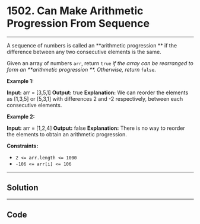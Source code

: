 # 1502. Can Make Arithmetic Progression From Sequence

---

A sequence of numbers is called an **arithmetic progression ** if the difference between any two consecutive elements is the same.

Given an array of numbers `arr`, return `true` _if the array can be rearranged to form an **arithmetic progression **. Otherwise, return_ `false`.

 

**Example 1:**


**Input:** arr = [3,5,1]
**Output:** true
**Explanation:** We can reorder the elements as [1,3,5] or [5,3,1] with differences 2 and -2 respectively, between each consecutive elements.


**Example 2:**


**Input:** arr = [1,2,4]
**Output:** false
**Explanation:** There is no way to reorder the elements to obtain an arithmetic progression.


 

**Constraints:**

  * `2 <= arr.length <= 1000`
  * `-106 <= arr[i] <= 106`

---

## Solution



---

## Code
```python


```